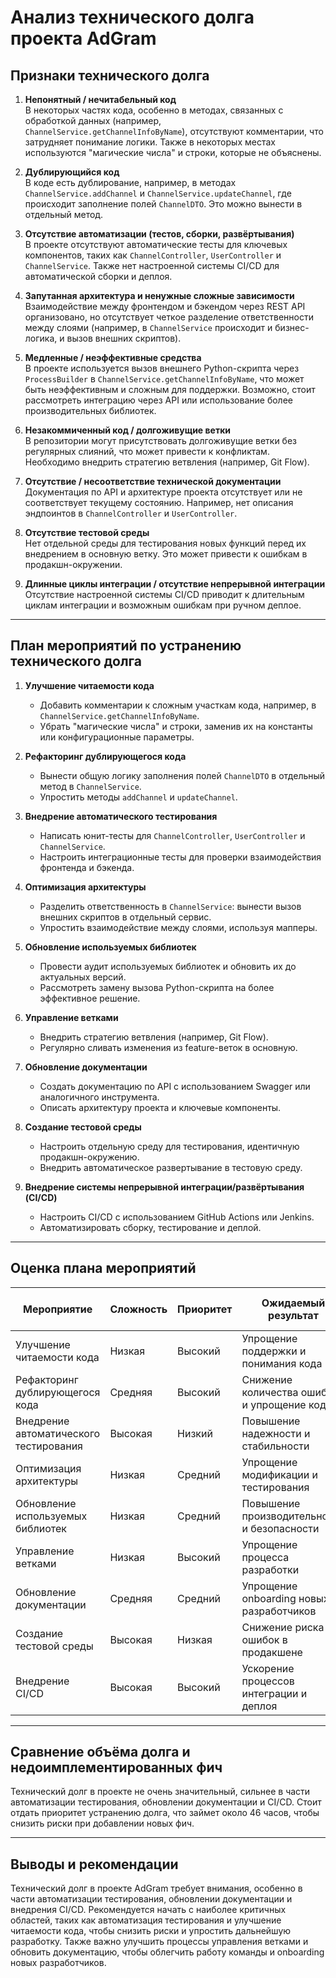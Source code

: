 # Анализ технического долга проекта AdGram

## Признаки технического долга

1. **Непонятный / нечитабельный код**  
   В некоторых частях кода, особенно в методах, связанных с обработкой данных (например, `ChannelService.getChannelInfoByName`), отсутствуют комментарии, что затрудняет понимание логики. Также в некоторых местах используются "магические числа" и строки, которые не объяснены.

2. **Дублирующийся код**  
   В коде есть дублирование, например, в методах `ChannelService.addChannel` и `ChannelService.updateChannel`, где происходит заполнение полей `ChannelDTO`. Это можно вынести в отдельный метод.

3. **Отсутствие автоматизации (тестов, сборки, развёртывания)**  
   В проекте отсутствуют автоматические тесты для ключевых компонентов, таких как `ChannelController`, `UserController` и `ChannelService`. Также нет настроенной системы CI/CD для автоматической сборки и деплоя.

4. **Запутанная архитектура и ненужные сложные зависимости**  
   Взаимодействие между фронтендом и бэкендом через REST API организовано, но отсутствует четкое разделение ответственности между слоями (например, в `ChannelService` происходит и бизнес-логика, и вызов внешних скриптов).

5. **Медленные / неэффективные средства**  
   В проекте используется вызов внешнего Python-скрипта через `ProcessBuilder` в `ChannelService.getChannelInfoByName`, что может быть неэффективным и сложным для поддержки. Возможно, стоит рассмотреть интеграцию через API или использование более производительных библиотек.

6. **Незакоммиченный код / долгоживущие ветки**  
   В репозитории могут присутствовать долгоживущие ветки без регулярных слияний, что может привести к конфликтам. Необходимо внедрить стратегию ветвления (например, Git Flow).

7. **Отсутствие / несоответствие технической документации**  
   Документация по API и архитектуре проекта отсутствует или не соответствует текущему состоянию. Например, нет описания эндпоинтов в `ChannelController` и `UserController`.

8. **Отсутствие тестовой среды**  
   Нет отдельной среды для тестирования новых функций перед их внедрением в основную ветку. Это может привести к ошибкам в продакшн-окружении.

9. **Длинные циклы интеграции / отсутствие непрерывной интеграции**  
   Отсутствие настроенной системы CI/CD приводит к длительным циклам интеграции и возможным ошибкам при ручном деплое.

---

## План мероприятий по устранению технического долга

1. **Улучшение читаемости кода**  
   - Добавить комментарии к сложным участкам кода, например, в `ChannelService.getChannelInfoByName`.  
   - Убрать "магические числа" и строки, заменив их на константы или конфигурационные параметры.

2. **Рефакторинг дублирующегося кода**  
   - Вынести общую логику заполнения полей `ChannelDTO` в отдельный метод в `ChannelService`.  
   - Упростить методы `addChannel` и `updateChannel`.

3. **Внедрение автоматического тестирования**  
   - Написать юнит-тесты для `ChannelController`, `UserController` и `ChannelService`.  
   - Настроить интеграционные тесты для проверки взаимодействия фронтенда и бэкенда.

4. **Оптимизация архитектуры**  
   - Разделить ответственность в `ChannelService`: вынести вызов внешних скриптов в отдельный сервис.  
   - Упростить взаимодействие между слоями, используя мапперы.

5. **Обновление используемых библиотек**  
   - Провести аудит используемых библиотек и обновить их до актуальных версий.  
   - Рассмотреть замену вызова Python-скрипта на более эффективное решение.

6. **Управление ветками**  
   - Внедрить стратегию ветвления (например, Git Flow).  
   - Регулярно сливать изменения из feature-веток в основную.

7. **Обновление документации**  
   - Создать документацию по API с использованием Swagger или аналогичного инструмента.  
   - Описать архитектуру проекта и ключевые компоненты.

8. **Создание тестовой среды**  
   - Настроить отдельную среду для тестирования, идентичную продакшн-окружению.  
   - Внедрить автоматическое развертывание в тестовую среду.

9. **Внедрение системы непрерывной интеграции/развёртывания (CI/CD)**  
   - Настроить CI/CD с использованием GitHub Actions или Jenkins.  
   - Автоматизировать сборку, тестирование и деплой.

---

## Оценка плана мероприятий

| Мероприятие                          | Сложность | Приоритет | Ожидаемый результат                          | Время (чел.-ч) |
|--------------------------------------|-----------|-----------|---------------------------------------------|---------------|
| Улучшение читаемости кода            | Низкая    | Высокий   | Упрощение поддержки и понимания кода        | 3            |
| Рефакторинг дублирующегося кода      | Средняя   | Высокий   | Снижение количества ошибок и упрощение кода | 8             |
| Внедрение автоматического тестирования | Высокая  | Низкий   | Повышение надежности и стабильности         | 14            |
| Оптимизация архитектуры              | Низкая  | Средний   | Упрощение модификации и тестирования        | 2            |
| Обновление используемых библиотек    | Низкая   | Средний   | Повышение производительности и безопасности | 1            |
| Управление ветками                   | Низкая    | Высокий   | Упрощение процесса разработки               | 1             |
| Обновление документации              | Средняя   | Средний   | Упрощение onboarding новых разработчиков    | 4            |
| Создание тестовой среды              | Высокая  | Низкая   | Снижение риска ошибок в продакшене          | 7            |
| Внедрение CI/CD                      | Высокая  | Высокий   | Ускорение процессов интеграции и деплоя     | 6            |

---

## Сравнение объёма долга и недоимплементированных фич

Технический долг в проекте не очень значительный, сильнее в части автоматизации тестирования, обновлении документации и CI/CD. Стоит отдать приоритет устранению долга, что займет около 46 часов, чтобы снизить риски при добавлении новых фич.

---

## Выводы и рекомендации

Технический долг в проекте AdGram требует внимания, особенно в части автоматизации тестирования, обновлении документации и внедрения CI/CD. Рекомендуется начать с наиболее критичных областей, таких как автоматизация тестирования и улучшение читаемости кода, чтобы снизить риски и упростить дальнейшую разработку. Также важно улучшить процессы управления ветками и обновить документацию, чтобы облегчить работу команды и onboarding новых разработчиков.

